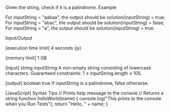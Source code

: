 Given the string, check if it is a palindrome.
Example

For inputString = "aabaa", the output should be
solution(inputString) = true;
For inputString = "abac", the output should be
solution(inputString) = false;
For inputString = "a", the output should be
solution(inputString) = true.

Input/Output


[execution time limit] 4 seconds (js)


[memory limit] 1 GB


[input] string inputString
A non-empty string consisting of lowercase characters.
Guaranteed constraints:
1 ≤ inputString.length ≤ 105.


[output] boolean
true if inputString is a palindrome, false otherwise.


[JavaScript] Syntax Tips
// Prints help message to the console
// Returns a string
function helloWorld(name) {
    console.log("This prints to the console when you Run Tests");
    return "Hello, " + name;
}


